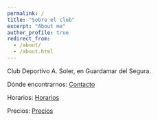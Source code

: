 ```yaml
---
permalink: /
title: "Sobre el club"
excerpt: "About me"
author_profile: true
redirect_from: 
  - /about/
  - /about.html
---
```


Club Deportivo A. Soler, en Guardamar del Segura. <p>
Dónde encontrarnos: [Contacto](https://clubasoler.github.io/contacto/) <p>
Horarios: [Horarios](https://clubasoler.github.io/horario-precios/) <p>
Precios: [Precios](https://clubasoler.github.io/horario-precios/) <p>
